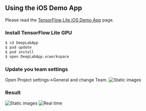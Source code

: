 ## Using the iOS Demo App

Please read the [TensorFlow Lite iOS Demo App](https://www.tensorflow.org/lite/demo_ios) page.


### Install TensorFlow Lite GPU
```sh
$ cd DeepLabApp
$ pod update
$ pod install
$ open DeepLabApp.xcworkspace
```


### Update you team settings
Open Project settings->General and change Team.
![Static images](https://raw.githubusercontent.com/VolodymyrPavliukevych/DeepLabApp/Updata_your_team_settings.png)

### Result 
![Static images](https://raw.githubusercontent.com/VolodymyrPavliukevych/DeepLabApp/static_images.gif)
![Real time](https://raw.githubusercontent.com/VolodymyrPavliukevych/DeepLabApp/real_time.gif)